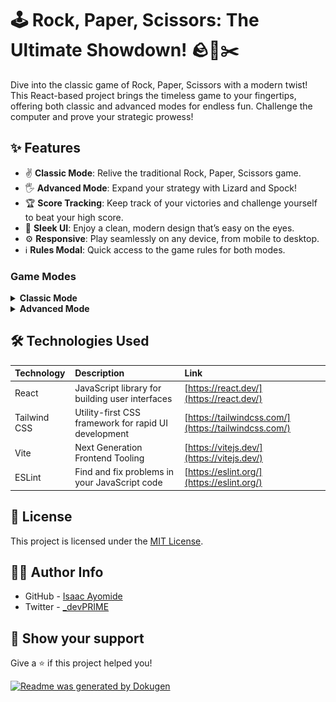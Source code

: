 # 🕹️ Rock, Paper, Scissors: The Ultimate Showdown! 🪨📄✂️

Dive into the classic game of Rock, Paper, Scissors with a modern twist! This React-based project brings the timeless game to your fingertips, offering both classic and advanced modes for endless fun. Challenge the computer and prove your strategic prowess!

## ✨ Features

- ✌️ **Classic Mode**: Relive the traditional Rock, Paper, Scissors game.
- 🖐️ **Advanced Mode**: Expand your strategy with Lizard and Spock!
- 🏆 **Score Tracking**: Keep track of your victories and challenge yourself to beat your high score.
- 🎨 **Sleek UI**: Enjoy a clean, modern design that’s easy on the eyes.
- ⚙️ **Responsive**: Play seamlessly on any device, from mobile to desktop.
- ℹ️ **Rules Modal**: Quick access to the game rules for both modes.

### Game Modes

<details>
<summary><b>Classic Mode</b></summary>

In Classic Mode, you can pick between rock, paper or scissors.

![Classic Mode Screenshot](https://raw.githubusercontent.com/Isaacayomi/rps-game-v2/refs/heads/main/public/images/rps-classic.png)

</details>

<details>
<summary><b>Advanced Mode</b></summary>

In Advanced Mode, you can pick between rock, paper, scissors, lizard or spock.

![Advanced Mode Screenshot](https://raw.githubusercontent.com/Isaacayomi/rps-game-v2/refs/heads/main/public/images/rps-advanced.png)

</details>

## 🛠️ Technologies Used

| Technology   | Description                                          | Link                                                 |
| :----------- | :--------------------------------------------------- | :--------------------------------------------------- |
| React        | JavaScript library for building user interfaces      | [https://react.dev/](https://react.dev/)             |
| Tailwind CSS | Utility-first CSS framework for rapid UI development | [https://tailwindcss.com/](https://tailwindcss.com/) |
| Vite         | Next Generation Frontend Tooling                     | [https://vitejs.dev/](https://vitejs.dev/)           |
| ESLint       | Find and fix problems in your JavaScript code        | [https://eslint.org/](https://eslint.org/)           |

## 📜 License

This project is licensed under the [MIT License](LICENSE).

## 🧑‍💻 Author Info

- GitHub - [Isaac Ayomide](https://github.com/Isaacayomi)
- Twitter - [\_devPRIME](https://twitter.com/_devPRIME)

## 💪 Show your support

Give a ⭐️ if this project helped you!

[![Readme was generated by Dokugen](https://img.shields.io/badge/Readme%20was%20generated%20by-Dokugen-brightgreen)](https://www.npmjs.com/package/dokugen)
